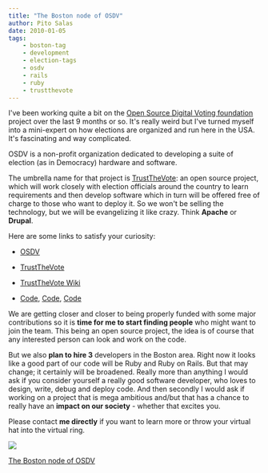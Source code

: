 ```yaml
---
title: "The Boston node of OSDV"
author: Pito Salas
date: 2010-01-05
tags:
    - boston-tag
    - development
    - election-tags
    - osdv
    - rails
    - ruby
    - trustthevote
---
```




I've been working quite a bit on the [Open Source Digital Voting
foundation](<http://www.osdv.org>) project over the last 9 months or so. It's
really weird but I've turned myself into a mini-expert on how elections are
organized and run here in the USA. It's fascinating and way complicated.

OSDV is a non-profit organization dedicated to developing a suite of election
(as in Democracy) hardware and software.

The umbrella name for that project is
[TrustTheVote](<http://www.trustthevote.org>): an open source project, which
will work closely with election officials around the country to learn
requirements and then develop software which in turn will be offered free of
charge to those who want to deploy it. So we won't be selling the technology,
but we will be evangelizing it like crazy. Think **Apache** or **Drupal**.

Here are some links to satisfy your curiosity:

  * [OSDV](<http://osdv.org/>)

  * [TrustTheVote](<http://www.trustthevote.org/>)

  * [TrustTheVote Wiki](<https://wiki.trustthevote.org/index.php/Main_Page>)

  * [Code](<http://github.com/trustthevote/registrar>), [Code](<http://github.com/trustthevote/tabulator>), [Code](<http://github.com/trustthevote/ElectionManager>)

We are getting closer and closer to being properly funded with some major
contributions so it is **time for me to start finding people** who might want
to join the team. This being an open source project, the idea is of course
that any interested person can look and work on the code.

But we also **plan to hire 3** developers in the Boston area. Right now it
looks like a good part of our code will be Ruby and Ruby on Rails. But that
may change; it certainly will be broadened. Really more than anything I would
ask if you consider yourself a really good software developer, who loves to
design, write, debug and deploy code. And then secondly I would ask if working
on a project that is mega ambitious and/but that has a chance to really have
an **impact on our society** - whether that excites you.

Please contact **me directly** if you want to learn more or throw your virtual
hat into the virtual ring.

![](https://i0.wp.com/img.zemanta.com/pixy.gif?w=584)


[The Boston node of OSDV](None)
